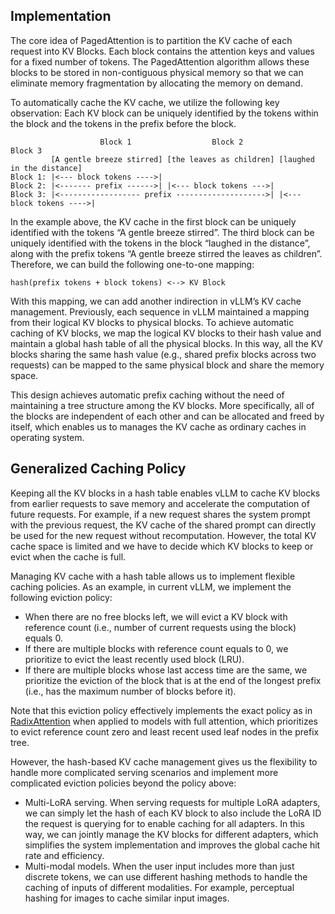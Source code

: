 ## Implementation

The core idea of PagedAttention is to partition the KV cache of each request into KV Blocks. Each block contains the attention keys and values for a fixed number of tokens. The PagedAttention algorithm allows these blocks to be stored in non-contiguous physical memory so that we can eliminate memory fragmentation by allocating the memory on demand.

To automatically cache the KV cache, we utilize the following key observation: Each KV block can be uniquely identified by the tokens within the block and the tokens in the prefix before the block.

```
                    Block 1                  Block 2                  Block 3
         [A gentle breeze stirred] [the leaves as children] [laughed in the distance]
Block 1: |<--- block tokens ---->|
Block 2: |<------- prefix ------>| |<--- block tokens --->|
Block 3: |<------------------ prefix -------------------->| |<--- block tokens ---->|
```


In the example above, the KV cache in the first block can be uniquely identified with the tokens “A gentle breeze stirred”. The third block can be uniquely identified with the tokens in the block “laughed in the distance”, along with the prefix tokens “A gentle breeze stirred the leaves as children”. Therefore, we can build the following one-to-one mapping:

```
hash(prefix tokens + block tokens) <--> KV Block
```

With this mapping, we can add another indirection in vLLM’s KV cache management. Previously, each sequence in vLLM maintained a mapping from their logical KV blocks to physical blocks. To achieve automatic caching of KV blocks, we map the logical KV blocks to their hash value and maintain a global hash table of all the physical blocks. In this way, all the KV blocks sharing the same hash value (e.g., shared prefix blocks across two requests) can be mapped to the same physical block and share the memory space.


This design achieves automatic prefix caching without the need of maintaining a tree structure among the KV blocks. More specifically, all of the blocks are independent of each other and can be allocated and freed by itself, which enables us to manages the KV cache as ordinary caches in operating system.


## Generalized Caching Policy

Keeping all the KV blocks in a hash table enables vLLM to cache KV blocks from earlier requests to save memory and accelerate the computation of future requests. For example, if a new request shares the system prompt with the previous request, the KV cache of the shared prompt can directly be used for the new request without recomputation. However, the total KV cache space is limited and we have to decide which KV blocks to keep or evict when the cache is full.

Managing KV cache with a hash table allows us to implement flexible caching policies. As an example, in current vLLM, we implement the following eviction policy:

* When there are no free blocks left, we will evict a KV block with reference count (i.e., number of current requests using the block) equals 0.
* If there are multiple blocks with reference count equals to 0, we prioritize to evict the least recently used block (LRU).
* If there are multiple blocks whose last access time are the same, we prioritize the eviction of the block that is at the end of the longest prefix (i.e., has the maximum number of blocks before it).

Note that this eviction policy effectively implements the exact policy as in [RadixAttention](https://lmsys.org/blog/2024-01-17-sglang/) when applied to models with full attention, which prioritizes to evict reference count zero and least recent used leaf nodes in the prefix tree.

However, the hash-based KV cache management gives us the flexibility to handle more complicated serving scenarios and implement more complicated eviction policies beyond the policy above:

- Multi-LoRA serving. When serving requests for multiple LoRA adapters, we can simply let the hash of each KV block to also include the LoRA ID the request is querying for to enable caching for all adapters. In this way, we can jointly manage the KV blocks for different adapters, which simplifies the system implementation and improves the global cache hit rate and efficiency.
- Multi-modal models. When the user input includes more than just discrete tokens, we can use different hashing methods to handle the caching of inputs of different modalities. For example, perceptual hashing for images to cache similar input images.
